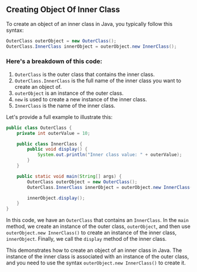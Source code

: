 ## Creating Object Of Inner Class
To create an object of an inner class in Java, you typically follow this syntax:

```java
OuterClass outerObject = new OuterClass();
OuterClass.InnerClass innerObject = outerObject.new InnerClass();
```

### Here's a breakdown of this code:

1. `OuterClass` is the outer class that contains the inner class.
2. `OuterClass.InnerClass` is the full name of the inner class you want to create an object of.
3. `outerObject` is an instance of the outer class.
4. `new` is used to create a new instance of the inner class.
5. `InnerClass` is the name of the inner class.

Let's provide a full example to illustrate this:

```java
public class OuterClass {
    private int outerValue = 10;

    public class InnerClass {
        public void display() {
            System.out.println("Inner class value: " + outerValue);
        }
    }

    public static void main(String[] args) {
        OuterClass outerObject = new OuterClass();
        OuterClass.InnerClass innerObject = outerObject.new InnerClass();

        innerObject.display();
    }
}
```

In this code, we have an `OuterClass` that contains an `InnerClass`. In the `main` method, we create an instance of the outer class, `outerObject`, and then use `outerObject.new InnerClass()` to create an instance of the inner class, `innerObject`. Finally, we call the `display` method of the inner class.

This demonstrates how to create an object of an inner class in Java. The instance of the inner class is associated with an instance of the outer class, and you need to use the syntax `outerObject.new InnerClass()` to create it.
